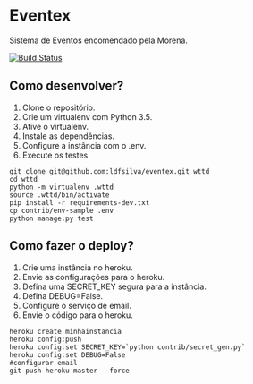 # Eventex

Sistema de Eventos encomendado pela Morena.

[![Build Status](https://travis-ci.org/ldfsilva/eventex.svg?branch=master)](https://travis-ci.org/ldfsilva/eventex)


## Como desenvolver?

1. Clone o repositório.
2. Crie um virtualenv com Python 3.5.
3. Ative o virtualenv.
4. Instale as dependências.
5. Configure a instância com o .env.
6. Execute os testes.

```console
git clone git@github.com:ldfsilva/eventex.git wttd
cd wttd
python -m virtualenv .wttd
source .wttd/bin/activate
pip install -r requirements-dev.txt
cp contrib/env-sample .env
python manage.py test
```

## Como fazer o deploy?

1. Crie uma instância no heroku.
2. Envie as configurações para o heroku.
3. Defina uma SECRET_KEY segura para a instância.
4. Defina DEBUG=False.
5. Configure o serviço de email.
6. Envie o código para o heroku.

```console
heroku create minhainstancia
heroku config:push
heroku config:set SECRET_KEY=`python contrib/secret_gen.py`
heroku config:set DEBUG=False
#configurar email
git push heroku master --force
```
